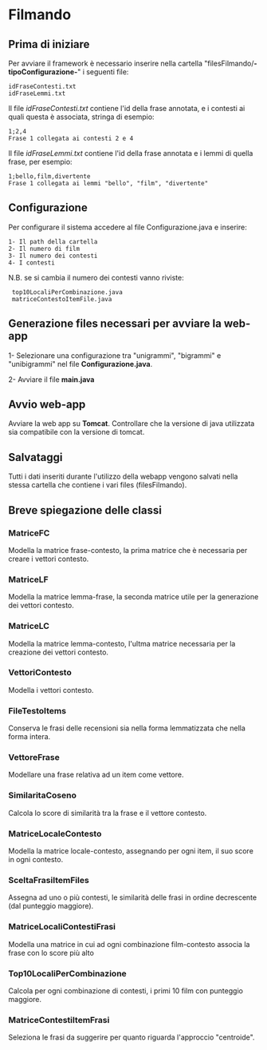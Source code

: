 # Filmando
## Prima di iniziare
Per avviare il framework è necessario inserire nella cartella "filesFilmando/**-tipoConfigurazione-**" i seguenti file:

    idFraseContesti.txt
    idFraseLemmi.txt

Il file *idFraseContesti.txt*  contiene l'id della frase annotata, e i contesti ai quali questa è associata, stringa di esempio:
    
    1;2,4 
    Frase 1 collegata ai contesti 2 e 4
Il file *idFraseLemmi.txt* contiene l'id della frase annotata e i lemmi di quella frase, per esempio:

    1;bello,film,divertente
    Frase 1 collegata ai lemmi "bello", "film", "divertente"

## Configurazione
Per configurare il sistema accedere al file Configurazione.java e inserire:
    
    1- Il path della cartella
    2- Il numero di film
    3- Il numero dei contesti
    4- I contesti
    
N.B. se si cambia il numero dei contesti vanno riviste:
    
     top10LocaliPerCombinazione.java 
     matriceContestoItemFile.java
 
## Generazione files necessari per avviare la web-app

1-  Selezionare una configurazione tra "unigrammi", "bigrammi" e "unibigrammi" nel file **Configurazione.java**.

2-  Avviare il file **main.java**

## Avvio web-app
Avviare la web app su **Tomcat**. Controllare che la versione di java utilizzata sia compatibile con la versione di tomcat.

## Salvataggi
Tutti i dati inseriti durante l'utilizzo della webapp vengono salvati nella stessa cartella che contiene i vari files (filesFilmando).

## Breve spiegazione delle classi
### MatriceFC
Modella la matrice frase-contesto, la prima matrice che è necessaria per creare i vettori contesto.
### MatriceLF
Modella la matrice lemma-frase, la seconda matrice utile per la generazione dei vettori contesto.
### MatriceLC
Modella la matrice lemma-contesto, l'ultma matrice necessaria per la creazione dei vettori contesto.
### VettoriContesto
Modella i vettori contesto.
### FileTestoItems
Conserva le frasi delle recensioni sia nella forma lemmatizzata che nella forma intera.
### VettoreFrase
Modellare una frase relativa ad un item come vettore.
### SimilaritaCoseno
Calcola lo score di similarità tra la frase e il vettore contesto.
### MatriceLocaleContesto
Modella la matrice locale-contesto, assegnando per ogni item, il suo score in ogni contesto.
### SceltaFrasiItemFiles
Assegna ad uno o più contesti, le similarità delle frasi in ordine decrescente (dal punteggio maggiore).
### MatriceLocaliContestiFrasi
Modella una matrice in cui ad ogni combinazione film-contesto associa la frase con lo score più alto
### Top10LocaliPerCombinazione
Calcola per ogni combinazione di contesti, i primi 10 film con punteggio maggiore.
### MatriceContestiItemFrasi
Seleziona le frasi da suggerire per quanto riguarda l'approccio "centroide".




